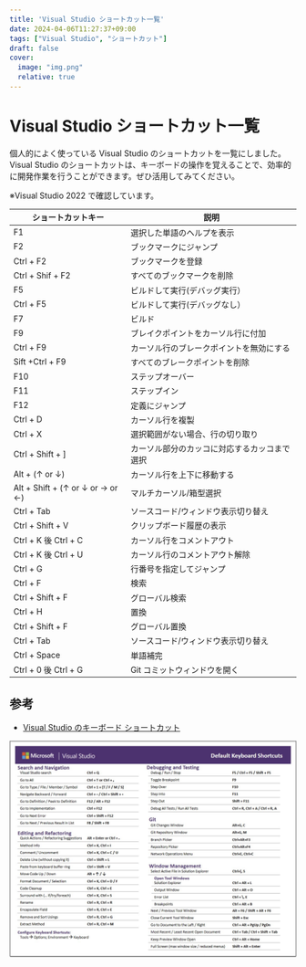 ```yaml
---
title: 'Visual Studio ショートカット一覧'
date: 2024-04-06T11:27:37+09:00
tags: ["Visual Studio", "ショートカット"]
draft: false
cover:
  image: "img.png"
  relative: true
---
```

# Visual Studio ショートカット一覧

個人的によく使っている Visual Studio のショートカットを一覧にしました。
Visual Studio のショートカットは、キーボードの操作を覚えることで、効率的に開発作業を行うことができます。ぜひ活用してみてください。

※Visual Studio 2022 で確認しています。

| ショートカットキー                        | 説明                     |
|----------------------------------|------------------------|
| F1                               | 選択した単語のヘルプを表示          |
| F2                               | ブックマークにジャンプ            |
| Ctrl + F2                        | ブックマークを登録              |
| Ctrl + Shif + F2                 | すべてのブックマークを削除          |
| F5                               | ビルドして実行(デバッグ実行）        |
| Ctrl + F5                        | ビルドして実行(デバッグなし）        |
| F7                               | ビルド                    |
| F9                               | ブレイクポイントをカーソル行に付加      |
| Ctrl + F9                        | カーソル行のブレークポイントを無効にする   |
| Sift +Ctrl + F9                  | すべてのブレークポイントを削除        |
| F10                              | ステップオーバー               |
| F11                              | ステップイン                 |
| F12                              | 定義にジャンプ                |
| Ctrl + D                         | カーソル行を複製               |
| Ctrl + X                         | 選択範囲がない場合、行の切り取り       |
| Ctrl + Shift + ]                 | カーソル部分のカッコに対応するカッコまで選択 |
| Alt + (↑ or ↓)                   | カーソル行を上下に移動する          |
| Alt + Shift + (↑ or ↓ or → or ←) | マルチカーソル/箱型選択           |
| Ctrl + Tab                       | ソースコード/ウィンドウ表示切り替え     |
| Ctrl + Shift + V                 | クリップボード履歴の表示           |
| Ctrl + K 後 Ctrl + C              | カーソル行をコメントアウト          |
| Ctrl + K 後 Ctrl + U              | カーソル行のコメントアウト解除        |
| Ctrl + G                         | 行番号を指定してジャンプ           |
| Ctrl + F                         | 検索                     |
| Ctrl + Shift + F                 | グローバル検索                |
| Ctrl + H                         | 置換                     |
| Ctrl + Shift + F                 | グローバル置換                |
| Ctrl + Tab                       | ソースコード/ウィンドウ表示切り替え     |
| Ctrl + Space                     | 単語補完                   |
| Ctrl + 0 後 Ctrl + G              | Git コミットウィンドウを開く       |

## 参考
- [Visual Studio のキーボード ショートカット](https://learn.microsoft.com/ja-jp/visualstudio/ide/default-keyboard-shortcuts-in-visual-studio?view=vs-2022&utm_source=vshelp&wt.mc_id=visualstudio_inproduct_shortcuts_csaapp)

![img_1.png](img_1.png)
